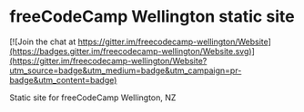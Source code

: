 # freeCodeCamp Wellington static site

[![Join the chat at https://gitter.im/freecodecamp-wellington/Website](https://badges.gitter.im/freecodecamp-wellington/Website.svg)](https://gitter.im/freecodecamp-wellington/Website?utm_source=badge&utm_medium=badge&utm_campaign=pr-badge&utm_content=badge)

Static site for freeCodeCamp Wellington, NZ
